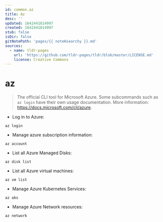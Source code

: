 ```yaml
---
id: common.az
title: Az
desc: ''
updated: 1642441814997
created: 1642441814997
stub: false
isDir: false
gitNotePath: 'pages/{{ noteHiearchy }}.md'
sources:
  - name: tldr-pages
    url: 'https://github.com/tldr-pages/tldr/blob/master/LICENSE.md'
    license: Creative Commons
---
```

# az

> The official CLI tool for Microsoft Azure.
> Some subcommands such as `az login` have their own usage documentation.
> More information: <https://docs.microsoft.com/cli/azure>.

- Log in to Azure:

`az login`

- Manage azure subscription information:

`az account`

- List all Azure Managed Disks:

`az disk list`

- List all Azure virtual machines:

`az vm list`

- Manage Azure Kubernetes Services:

`az aks`

- Manage Azure Network resources:

`az network`

